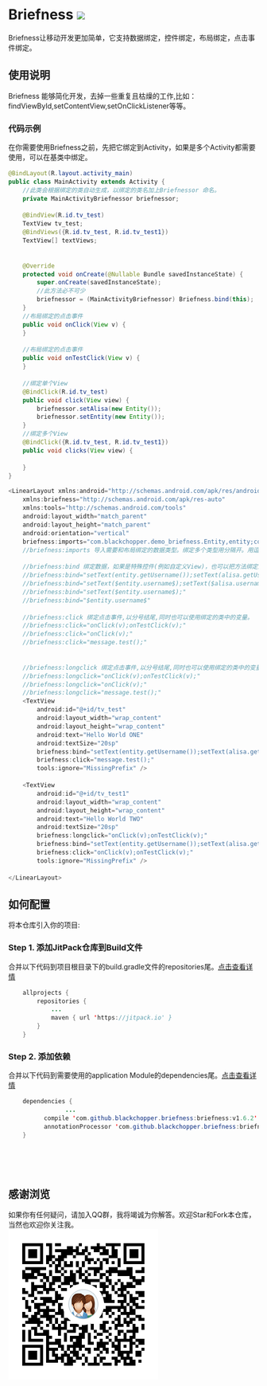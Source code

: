 # Briefness  [![](https://jitpack.io/v/blackchopper/briefness.svg)](https://jitpack.io/#blackchopper/briefness)
Briefness让移动开发更加简单，它支持数据绑定，控件绑定，布局绑定，点击事件绑定。
## 使用说明
Briefness 能够简化开发，去掉一些重复且枯燥的工作,比如：findViewById,setContentView,setOnClickListener等等。
### 代码示例
在你需要使用Briefness之前，先把它绑定到Activity，如果是多个Activity都需要使用，可以在基类中绑定。
```Java
@BindLayout(R.layout.activity_main)
public class MainActivity extends Activity {
    //此类会根据绑定的类自动生成，以绑定的类名加上Briefnessor 命名。
    private MainActivityBriefnessor briefnessor;

    @BindView(R.id.tv_test)
    TextView tv_test;
    @BindViews({R.id.tv_test, R.id.tv_test1})
    TextView[] textViews;


    @Override
    protected void onCreate(@Nullable Bundle savedInstanceState) {
        super.onCreate(savedInstanceState);
        //此方法必不可少
        briefnessor = (MainActivityBriefnessor) Briefness.bind(this);
    }
    //布局绑定的点击事件
    public void onClick(View v) {
    }

    //布局绑定的点击事件
    public void onTestClick(View v) {
    }

    //绑定单个View
    @BindClick(R.id.tv_test)
    public void click(View view) {
        briefnessor.setAlisa(new Entity());
        briefnessor.setEntity(new Entity());
    }
    //绑定多个View
    @BindClick({R.id.tv_test, R.id.tv_test1})
    public void clicks(View view) {

    }
}
```
```Java
<LinearLayout xmlns:android="http://schemas.android.com/apk/res/android"
    xmlns:briefness="http://schemas.android.com/apk/res-auto"
    xmlns:tools="http://schemas.android.com/tools"
    android:layout_width="match_parent"
    android:layout_height="match_parent"
    android:orientation="vertical"
    briefness:imports="com.blackchopper.demo_briefness.Entity,entity;com.blackchopper.demo_briefness.Entity,alisa;">
    //briefness:imports 导入需要和布局绑定的数据类型。绑定多个类型用分隔开。用逗号隔开数据类型和类型别名。

    //briefness:bind 绑定数据，如果是特殊控件(例如自定义View)，也可以把方法绑定上。如果需要绑定多个类型数据，需要用分号隔开。注意：如果没有补全方法，请不要添加分号，同时也只能设置一种数据。下面是几种常见的写法
    //briefness:bind="setText(entity.getUsername());setText(alisa.getUsername());"
    //briefness:bind="setText($entity.username$);setText($alisa.username$);"
    //briefness:bind="setText($entity.username$);"
    //briefness:bind="$entity.username$"

    //briefness:click 绑定点击事件,以分号结尾,同时也可以使用绑定的类中的变量。
    //briefness:click="onClick(v);onTestClick(v);"
    //briefness:click="onClick(v);"
    //briefness:click="message.test();"


    //briefness:longclick 绑定点击事件,以分号结尾,同时也可以使用绑定的类中的变量。
    //briefness:longclick="onClick(v);onTestClick(v);"
    //briefness:longclick="onClick(v);"
    //briefness:longclick="message.test();"
    <TextView
        android:id="@+id/tv_test"
        android:layout_width="wrap_content"
        android:layout_height="wrap_content"
        android:text="Hello World ONE"
        android:textSize="20sp"
        briefness:bind="setText(entity.getUsername());setText(alisa.getUsername());"
        briefness:click="message.test();"
        tools:ignore="MissingPrefix" />

    <TextView
        android:id="@+id/tv_test1"
        android:layout_width="wrap_content"
        android:layout_height="wrap_content"
        android:text="Hello World TWO"
        android:textSize="20sp"
        briefness:longclick="onClick(v);onTestClick(v);"
        briefness:bind="setText(entity.getUsername());setText(alisa.getUsername());"
        briefness:click="onClick(v);onTestClick(v);"
        tools:ignore="MissingPrefix" />

</LinearLayout>
```
## 如何配置
将本仓库引入你的项目:
### Step 1. 添加JitPack仓库到Build文件
合并以下代码到项目根目录下的build.gradle文件的repositories尾。[点击查看详情](https://github.com/blackchopper/CarouselBanner/blob/master/root_build.gradle.png)
```Java
	allprojects {
		repositories {
			...
			maven { url 'https://jitpack.io' }
		}
	}
```
### Step 2. 添加依赖   
合并以下代码到需要使用的application Module的dependencies尾。[点击查看详情](https://github.com/blackchopper/CarouselBanner/blob/master/application_build.gradle.png)
```Java
	dependencies {
                ...
          compile 'com.github.blackchopper.briefness:briefness:v1.6.2'
    	  annotationProcessor 'com.github.blackchopper.briefness:briefness-compiler:v1.6.2'
	}
```
<br><br><br>
## 感谢浏览
如果你有任何疑问，请加入QQ群，我将竭诚为你解答。欢迎Star和Fork本仓库，当然也欢迎你关注我。
<br>
![Image Text](https://github.com/blackchopper/CarouselBanner/blob/master/qq_group.png)
